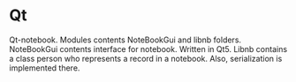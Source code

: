 # Qt
Qt-notebook.
Modules contents NoteBookGui and libnb folders.
NoteBookGui contents interface for notebook. Written in Qt5.
Libnb сontains a class person who represents a record in a notebook. Also, serialization is implemented there.
